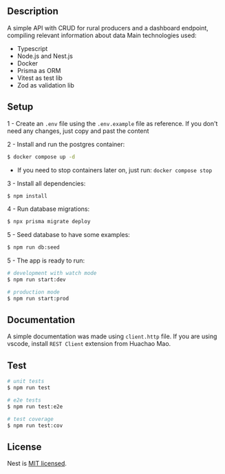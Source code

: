## Description

A simple API with CRUD for rural producers and a dashboard endpoint, compiling relevant information about data
Main technologies used:
- Typescript
- Node.js and Nest.js
- Docker
- Prisma as ORM
- Vitest as test lib
- Zod as validation lib

## Setup

1 - Create an `.env` file using the `.env.example` file as reference. If you don't need any changes, just copy and past the content

2 - Install and run the postgres container:
```bash
$ docker compose up -d
```
- If you need to stop containers later on, just run: `docker compose stop`

3 - Install all dependencies:
```bash
$ npm install
```

4 - Run database migrations:
```bash
$ npx prisma migrate deploy
```

5 - Seed database to have some examples:
```bash
$ npm run db:seed
```

5 - The app is ready to run:
```bash
# development with watch mode
$ npm run start:dev

# production mode
$ npm run start:prod
```

## Documentation

A simple documentation was made using `client.http` file. If you are using vscode, install `REST Client` extension from Huachao Mao.

## Test

```bash
# unit tests
$ npm run test

# e2e tests
$ npm run test:e2e

# test coverage
$ npm run test:cov
```

## License

Nest is [MIT licensed](LICENSE).

